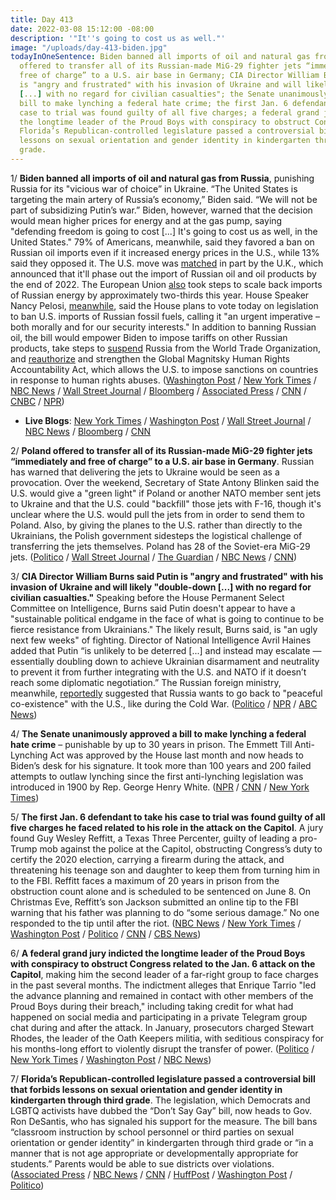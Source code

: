 ```yaml
---
title: Day 413
date: 2022-03-08 15:12:00 -08:00
description: '"It''s going to cost us as well."'
image: "/uploads/day-413-biden.jpg"
todayInOneSentence: Biden banned all imports of oil and natural gas from Russia; Poland
  offered to transfer all of its Russian-made MiG-29 fighter jets “immediately and
  free of charge” to a U.S. air base in Germany; CIA Director William Burns said Putin
  is "angry and frustrated" with his invasion of Ukraine and will likely "double-down
  [...] with no regard for civilian casualties"; the Senate unanimously approved a
  bill to make lynching a federal hate crime; the first Jan. 6 defendant to take his
  case to trial was found guilty of all five charges; a federal grand jury indicted
  the longtime leader of the Proud Boys with conspiracy to obstruct Congress; and
  Florida’s Republican-controlled legislature passed a controversial bill that forbids
  lessons on sexual orientation and gender identity in kindergarten through third
  grade.
---
```


1/ **Biden banned all imports of oil and natural gas from Russia**, punishing Russia for its "vicious war of choice” in Ukraine. “The United States is targeting the main artery of Russia’s economy,” Biden said. “We will not be part of subsidizing Putin’s war.” Biden, however, warned that the decision would mean higher prices for energy and at the gas pump, saying "defending freedom is going to cost \[...\] It's going to cost us as well, in the United States." 79% of Americans, meanwhile, said they favored a ban on Russian oil imports even if it increased energy prices in the U.S., while 13% said they opposed it. The U.S. move was [matched](https://www.politico.eu/article/uk-to-ban-russian-oil-imports/) in part by the U.K., which announced that it'll phase out the import of Russian oil and oil products by the end of 2022. The European Union [also](https://www.washingtonpost.com/world/2022/03/08/eu-russian-gas/) took steps to scale back imports of Russian energy by approximately two-thirds this year. House Speaker Nancy Pelosi, [meanwhile](https://www.bloomberg.com/news/articles/2022-03-08/u-s-house-presses-ahead-with-bill-to-ban-russian-energy-imports?sref=MIBMEEoj), said the House plans to vote today on legislation to ban U.S. imports of Russian fossil fuels, calling it "an urgent imperative – both morally and for our security interests." In addition to banning Russian oil, the bill would empower Biden to impose tariffs on other Russian products, take steps to [suspend](https://www.washingtonpost.com/us-policy/2022/03/08/congress-russia-ukraine-aid-shutdown/) Russia from the World Trade Organization, and [reauthorize](https://www.nbcnews.com/news/world/live-blog/ukraine-russia-war-live-updates-ukraine-s-defiant-leader-vows-n1291128#ncrd1291189) and strengthen the Global Magnitsky Human Rights Accountability Act, which allows the U.S. to impose sanctions on countries in response to human rights abuses. ([Washington Post](https://www.washingtonpost.com/politics/2022/03/08/biden-bans-russian-oil-imports/) / [New York Times](https://www.nytimes.com/2022/03/08/world/europe/biden-bans-russian-oil.html) / [NBC News](https://www.nbcnews.com/politics/politics-news/us-ban-russian-oil-imports-rcna19119) /  [Wall Street Journal](https://www.wsj.com/articles/u-s-planning-to-ban-russian-oil-imports-11646746787) / [Bloomberg](https://www.bloomberg.com/news/articles/2022-03-08/biden-says-u-s-will-ban-russian-fuels-to-pressure-putin-on-war?sref=MIBMEEoj) / [Associated Press](https://apnews.com/article/russia-ukraine-war-us-russia-oil-ban-120c0152cf310a5b593f6ae7a2857e62) / [CNN](https://www.cnn.com/2022/03/08/politics/russian-energy-import-ban/index.html) / [CNBC](https://www.cnbc.com/2022/03/08/us-expected-to-announce-ban-on-russian-oil-as-soon-as-today-nbc-news-reports.html) / [NPR](https://www.npr.org/2022/03/08/1085089048/biden-ban-imports-russia-oil))

* **Live Blogs**: [New York Times](https://www.nytimes.com/live/2022/03/08/world/ukraine-russia-war) / [Washington Post](https://www.washingtonpost.com/world/2022/03/08/russia-ukraine-war-news-putin-live-updates/) / [Wall Street Journal](https://www.wsj.com/livecoverage/russia-ukraine-latest-news-2022-03-08) / [NBC News](https://www.nbcnews.com/news/world/live-blog/ukraine-russia-war-live-updates-ukraine-s-defiant-leader-vows-n1291128) / [Bloomberg](https://www.bloomberg.com/news/articles/2022-03-08/ukraine-update-russia-ukraine-pledge-new-humanitarian-truce?srnd=premium&sref=MIBMEEoj) / [CNN](https://www.cnn.com/europe/live-news/ukraine-russia-putin-news-03-08-22/h_941c2184925ffb2ecc79546e6c286a25)

2/ **Poland offered to transfer all of its Russian-made MiG-29 fighter jets “immediately and free of charge” to a U.S. air base in Germany**. Russian has warned that delivering the jets to Ukraine would be seen as a provocation. Over the weekend, Secretary of State Antony Blinken said the U.S. would give a "green light" if Poland or another NATO member sent jets to Ukraine and that the U.S. could "backfill" those jets with F-16, though it's unclear where the U.S. would pull the jets from in order to send them to Poland. Also, by giving the planes to the U.S. rather than directly to the Ukrainians, the Polish government sidesteps the logistical challenge of transferring the jets themselves. Poland has 28 of the Soviet-era MiG-29 jets. ([Politico](https://www.politico.com/news/2022/03/08/poland-transfers-mig-fighters-to-the-us-as-ukraine-asks-for-help-00015259) / [Wall Street Journal](https://www.wsj.com/articles/poland-to-make-mig-29-combat-jetsavailable-to-u-s-11646767232) / [The Guardian](https://www.theguardian.com/world/2022/mar/08/poland-mig-29-jets-us-ukraine) / [NBC News](https://www.nbcnews.com/news/world/live-blog/ukraine-russia-war-live-updates-ukraine-s-defiant-leader-vows-n1291128#ncrd1291212) / [CNN](https://www.cnn.com/europe/live-news/ukraine-russia-putin-news-03-08-22/h_474a0efa73fe2a78b6d6fc125d60544f))

3/ **CIA Director William Burns said Putin is "angry and frustrated" with his invasion of Ukraine and will likely "double-down \[...\] with no regard for civilian casualties."** Speaking before the House Permanent Select Committee on Intelligence, Burns said Putin doesn't appear to have a "sustainable political endgame in the face of what is going to continue to be fierce resistance from Ukrainians." The likely result, Burns said, is "an ugly next few weeks" of fighting. Director of National Intelligence Avril Haines added that Putin “is unlikely to be deterred \[...\] and instead may escalate — essentially doubling down to achieve Ukrainian disarmament and neutrality to prevent it from further integrating with the U.S. and NATO if it doesn’t reach some diplomatic negotiation.” The Russian foreign ministry, meanwhile, [reportedly](https://www.reuters.com/world/russia-calls-return-peaceful-co-existence-with-us-like-during-cold-war-interfax-2022-03-08/) suggested that Russia wants to go back to "peaceful co-existence" with the U.S., like during the Cold War. ([Politico](https://www.politico.com/news/2022/03/08/putin-is-angry-u-s-intel-heads-warn-russia-could-double-down-in-ukraine-00015177) / [NPR](https://www.npr.org/2022/03/08/1085155440/cia-director-putin-is-angry-and-frustrated-likely-to-double-down) / [ABC News](https://abcnews.go.com/Politics/putin-angry-frustrated-cia-director-double-ukraine/story?id=83318093))

4/ **The Senate unanimously approved a bill to make lynching a federal hate crime** – punishable by up to 30 years in prison. The Emmett Till Anti-Lynching Act was approved by the House last month and now heads to Biden’s desk for his signature. It took more than 100 years and 200 failed attempts to outlaw lynching since the first anti-lynching legislation was introduced in 1900 by Rep. George Henry White. ([NPR](https://www.npr.org/2022/03/08/1085094040/senate-passes-anti-lynching-bill-and-sends-federal-hate-crimes-legislation-to-bi) / [CNN](https://www.cnn.com/2022/03/07/politics/senate-passes-antilynching-law/index.html) / [New York Times](https://www.nytimes.com/2022/03/07/us/politics/lynching-bill-senate.html))

5/ **The first Jan. 6 defendant to take his case to trial was found guilty of all five charges he faced related to his role in the attack on the Capitol**. A jury found Guy Wesley Reffitt, a Texas Three Percenter, guilty of leading a pro-Trump mob against the police at the Capitol, obstructing Congress’s duty to certify the 2020 election, carrying a firearm during the attack, and threatening his teenage son and daughter to keep them from turning him in to the FBI. Reffitt faces a maximum of 20 years in prison from the obstruction count alone and is scheduled to be sentenced on June 8. On Christmas Eve, Reffitt’s son Jackson submitted an online tip to the FBI warning that his father was planning to do “some serious damage.” No one responded to the tip until after the riot. ([NBC News](https://www.nbcnews.com/politics/justice-department/guy-reffitt-first-jan-6-rioter-go-trial-found-guilty-counts-rcna19041) / [New York Times](https://www.nytimes.com/2022/03/08/us/politics/guy-reffitt-jan-6-trial.html) / [Washington Post](https://www.washingtonpost.com/dc-md-va/2022/03/08/guy-reffitt-trial-verdict/) / [Politico](https://www.politico.com/news/2022/03/08/jury-deliberations-trial-jan-6-capitol-00015083) / [CNN](https://www.cnn.com/2022/03/08/politics/january-6-reffitt-verdict/index.html) / [CBS News](https://www.cbsnews.com/news/guy-reffitt-january-6-capitol-riot-verdict/))

6/ **A federal grand jury indicted the longtime leader of the Proud Boys with conspiracy to obstruct Congress related to the Jan. 6 attack on the Capitol**, making him the second leader of a far-right group to face charges in the past several months. The indictment alleges that Enrique Tarrio "led the advance planning and remained in contact with other members of the Proud Boys during their breach," including taking credit for what had happened on social media and participating in a private Telegram group chat during and after the attack. In January, prosecutors charged Stewart Rhodes, the leader of the Oath Keepers militia, with seditious conspiracy for his months-long effort to violently disrupt the transfer of power. ([Politico](https://www.politico.com/news/2022/03/08/enrique-tarrio-jan-6-attack-00015138) / [New York Times](https://www.nytimes.com/2022/03/08/us/politics/enrique-tarrio-proud-boys-jan-6.html) / [Washington Post](https://www.washingtonpost.com/dc-md-va/2022/03/08/enrique-tarrio-indicted-proud-boys/) / [NBC News](https://www.nbcnews.com/politics/justice-department/proud-boys-leader-arrested-capitol-riot-conspiracy-rcna19164))

7/ **Florida’s Republican-controlled legislature passed a controversial bill that forbids lessons on sexual orientation and gender identity in kindergarten through third grade**. The legislation, which Democrats and LGBTQ activists have dubbed the “Don’t Say Gay” bill, now heads to Gov. Ron DeSantis, who has signaled his support for the measure. The bill bans “classroom instruction by school personnel or third parties on sexual orientation or gender identity” in kindergarten through third grade or “in a manner that is not age appropriate or developmentally appropriate for students.” Parents would be able to sue districts over violations. ([Associated Press](https://apnews.com/article/dont-say-gay-bill-passes-florida-legislature-b173917e985833963e45a8d0464a4399) / [NBC News](https://www.nbcnews.com/nbc-out/out-politics-and-policy/dont-say-gay-bill-florida-senate-passes-controversial-lgbtq-school-mea-rcna19133) / [CNN](https://www.cnn.com/2022/03/08/politics/florida-dont-say-gay-bill/) / [HuffPost](https://www.huffpost.com/entry/bc-us-same-sex-silencing_n_62278e13e4b0dd8abd59a7e8) / [Washington Post](https://www.washingtonpost.com/nation/2022/03/08/florida-bill-lgbtq-schools/) / [Politico](https://www.politico.com/news/2022/03/08/florida-senate-approves-dont-say-gay-bill-00015120))
